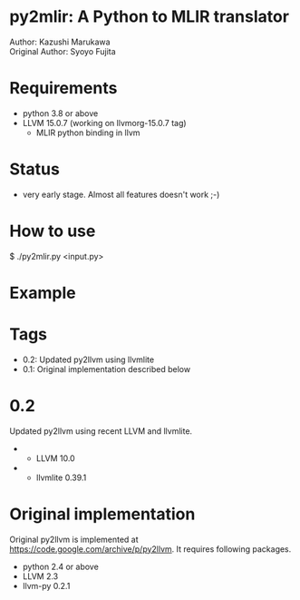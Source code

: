 py2mlir: A Python to MLIR translator
====================================

Author: Kazushi Marukawa  
Original Author: Syoyo Fujita


Requirements
============

  - python 3.8 or above
  - LLVM 15.0.7 (working on llvmorg-15.0.7 tag)
    - MLIR python binding in llvm

Status
======

  - very early stage. Almost all features doesn't work ;-)


How to use
==========

  $ ./py2mlir.py <input.py>

Example
=======

Tags
====

- 0.2: Updated py2llvm using llvmlite
- 0.1: Original implementation described below

0.2
===

Updated py2llvm using recent LLVM and llvmlite.

  -  - LLVM 10.0
  -  - llvmlite 0.39.1

Original implementation
=======================

Original py2llvm is implemented at https://code.google.com/archive/p/py2llvm.
It requires following packages.

  - python 2.4 or above
  - LLVM 2.3
  - llvm-py 0.2.1
